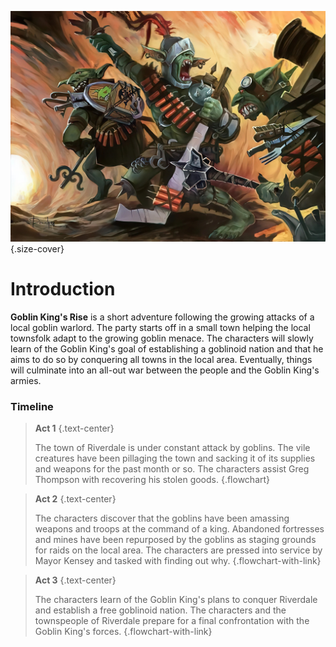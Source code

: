 ![Overview Page Cover](overview-page-cover.jpg){.size-cover}

# Introduction
**Goblin King's Rise** is a short adventure following the growing attacks of a local goblin warlord. The party starts off in a small town helping the local townsfolk adapt to the growing goblin menace. The characters will slowly learn of the Goblin King's goal of establishing a goblinoid nation and that he aims to do so by conquering all towns in the local area. Eventually, things will culminate into an all-out war between the people and the Goblin King's armies.

### Timeline
>**Act 1**
{.text-center}
>
>The town of Riverdale is under constant attack by goblins. The vile creatures have been pillaging the town and sacking it of its supplies and weapons for the past month or so. The characters assist Greg Thompson with recovering his stolen goods.
{.flowchart}

>**Act 2**
{.text-center}
>
>The characters discover that the goblins have been amassing weapons and troops at the command of a king. Abandoned fortresses and mines have been repurposed by the goblins as staging grounds for raids on the local area. The characters are pressed into service by Mayor Kensey and tasked with finding out why.
{.flowchart-with-link}

>**Act 3**
{.text-center}
>
>The characters learn of the Goblin King's plans to conquer Riverdale and establish a free goblinoid nation. The characters and the townspeople of Riverdale prepare for a final confrontation with the Goblin King's forces.
{.flowchart-with-link}